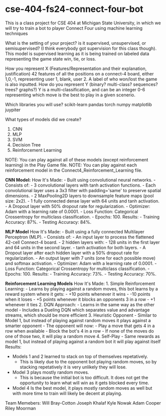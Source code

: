 # cse-404-fs24-connect-four-bot
This is a class project for CSE 404 at Michigan State University, in which we will try to train a bot to player Connect Four using machine learning techniques

What is the setting of your project? is it supervised, unsupervised, or semisupervised? (I think everybody got supervision for this class though). 
    This model is supervised learning as it is being trained on labeled data representing the game state win, tie, or loss.

How you represent X (Features/Representation  and their explanation, justification)
    42 features of all the positions on a connect-4 board, either 1,0,-1, representing user 1, blank, user 2. A label of who won/lost the game is also inputted.
How do you represent Y (binary? multi-class? sequences? trees? graphs?)
    Y is a multi-classification, and can be an integer 0-6 representing which move is the best to play in a given scenerio. 

Which libraries you will use?
    scikit-learn
    pandas
    torch
    numpy
    matplotlib
    juypiter

What types of models did we create?
1. CNN
2. MLP
3. SVM
4. Decision Tree
5. Reinforcement Learning

NOTE: You can play against all of these models (except reinforcement learning) in the Play Game file.
NOTE: You can play against each reinforcement model in the Connect4_Reinforcement_Learning file.

**CNN Model:**
How It's Made:
    - Built using convolutional neural networks.
    - Consists of:
        - 3 convolutional layers with tanh activation functions.
        - Each convolutional layer uses a 3x3 filter with padding='same' to preserve spatial dimensions.
        - 2 MaxPooling2D layers to downsample feature maps (pool size: 2x2).
        - 1 fully connected dense layer with 64 units and tanh activation.
        - A Dropout layer with 50% dropout rate for regularization.
    - Optimizer: Adam with a learning rate of 0.0001.
    - Loss Function: Categorical Crossentropy for multiclass classification.
    - Epochs: 100.
Results:
    - Training Accuracy: 87%.
    - Testing Accuracy: 84%.

**MLP Model**
How It's Made:
    - Built using a fully connected Multilayer Perceptron (MLP).
    - Consists of:
        - An input layer to process the flattened 42-cell Connect-4 board.
        - 2 hidden layers with:
            - 128 units in the first layer and 64 units in the second layer.
            - tanh activation for both layers.
        - A Dropout layer after each hidden layer with a 50% dropout rate for regularization.
        - An output layer with 7 units (one for each possible move) and softmax activation.
    - Optimizer: Adam with a learning rate of 0.0001.
    - Loss Function: Categorical Crossentropy for multiclass classification.
    - Epochs: 100.
Results:
    - Training Accuracy: 73%.
    - Testing Accuracy: 70%.

**Reinforcement Learning Models**
How It's Made:
    1. Simple Reinforcement Learning:
       - Learns by playing against a random moves,
         this bot learns by a reward system where it gets:
         - +10 points whenever it wins
         - -10 points when it loses
         - +5 points whenever it blocks an opponents 3 in a row
         - +1 whenever it ties
   2. DQN Approach:
      - Learns in the same way as the other model
      - Includes a Dueling DQN which separates value and advantage streams,
        which should be more efficient
   3. Heuristic Opponent
      - Similar to Model 1, but instead of playing against random moves it plays against a smarter opponent
      - The opponent will now:
        - Play a move that gets 4 in a row when available
        - Block the bot's 4 in a row
        - If none of the moves do one of those two, it will play a random move
   4. Self-Play
      - Same rewards as model 1, but instead of playing against a random bot it will play against itself
Results:
   - Models 1 and 2 learned to stack on top of themselves repetatively. 
        - This is likely due to the opponent bot playing random moves, so by stacking repetatively it is very unlikely they will lose.
   - Model 3 plays mostly random moves. 
        - This is because the initial bot is too difficult. It does not get the opportunity to learn what will win as it gets blocked every time.
   - Model 4 Is the best model, it plays mostly random moves as well but with more time to train will likely be decent at playing.

Team Memebers:
Will Bray-Cotton
Joseph Khalaf
Kyle Nowak
Adam Cooper
Riley Moorman

